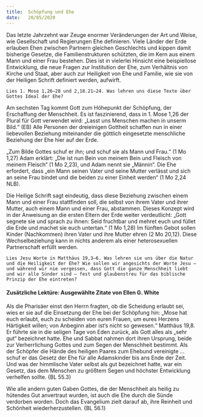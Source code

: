 ```yaml
---
title:  Schöpfung und Ehe
date:   20/05/2020
---
```


Das letzte Jahrzehnt war Zeuge enormer Veränderungen der Art und Weise, wie Gesellschaft und Regierungen Ehe definieren. Viele Länder der Erde erlauben Ehen zwischen Partnern gleichen Geschlechts und kippen damit bisherige Gesetze, die Familienstrukturen schützten, die im Kern aus einem Mann und einer Frau bestehen. Dies ist in vielerlei Hinsicht eine beispiellose Entwicklung, die neue Fragen zur Institution der Ehe, zum Verhältnis von Kirche und Staat, aber auch zur Heiligkeit von Ehe und Familie, wie sie von der Heiligen Schrift definiert werden, aufwirft.

`Lies 1. Mose 1,26–28 und 2,18.21–24. Was lehren uns diese Texte über Gottes Ideal der Ehe?`

Am sechsten Tag kommt Gott zum Höhepunkt der Schöpfung, der Erschaffung der Menschheit. Es ist faszinierend, dass in 1. Mose 1,26 der Plural für Gott verwendet wird: „Lasst uns Menschen machen in unserm Bild.“ (EB) Alle Personen der dreieinigen Gottheit schaffen nun in einer liebevollen Beziehung miteinander die göttlich eingesetzte menschliche Beziehung der Ehe hier auf der Erde.

„Zum Bilde Gottes schuf er ihn; und schuf sie als Mann und Frau.“ (1 Mo 1,27) Adam erklärt: „Die ist nun Bein von meinem Bein und Fleisch von meinem Fleisch“ (1 Mo 2,23), und Adam nennt sie „Männin“. Die Ehe erfordert, dass „ein Mann seinen Vater und seine Mutter verlässt und sich an seine Frau bindet und die beiden zu einer Einheit werden“ (1 Mo 2,24 NLB).

Die Heilige Schrift sagt eindeutig, dass diese Beziehung zwischen einem Mann und einer Frau stattfinden soll, die selbst von ihrem Vater und ihrer Mutter, auch einem Mann und einer Frau, abstammen. Dieses Konzept wird in der Anweisung an die ersten Eltern der Erde weiter verdeutlicht: „Gott segnete sie und sprach zu ihnen: Seid fruchtbar und mehret euch und füllet die Erde und machet sie euch untertan.“ (1 Mo 1,28) Im fünften Gebot sollen Kinder (Nachkommen) ihren Vater und ihre Mutter ehren (2 Mo 20,12). Diese Wechselbeziehung kann in nichts anderem als einer heterosexuellen Partnerschaft erfüllt werden.

`Lies Jesu Worte in Matthäus 19,3–6. Was lehren sie uns über die Natur und die Heiligkeit der Ehe? Wie sollen wir angesichts der Worte Jesu – und während wir nie vergessen, dass Gott die ganze Menschheit liebt und wir alle Sünder sind – fest und glaubenstreu für das biblische Prinzip der Ehe eintreten?`

#### Zusätzliche Lektüre: Ausgewählte Zitate von Ellen G. White

Als die Pharisäer einst den Herrn fragten, ob die Scheidung erlaubt sei, wies er sie auf die Einsetzung der Ehe bei der Schöpfung hin: „Mose hat euch erlaubt, euch zu scheiden von euren Frauen, um eures Herzens Härtigkeit willen; von Anbeginn aber ist‘s nicht so gewesen.“ Matthäus 19,8. Er führte sie in die seligen Tage von Eden zurück, als Gott alles als „sehr gut“ bezeichnet hatte. Ehe und Sabbat nahmen dort ihren Ursprung, beide zur Verherrlichung Gottes und zum Segen der Menschheit bestimmt. Als der Schöpfer die Hände des heiligen Paares zum Ehebund vereinigte ... schuf er das Gesetz der Ehe für alle Adamskinder bis ans Ende der Zeit. Und was der himmlische Vater selbst als gut bezeichnet hatte, war ein Gesetz, das dem Menschen zu größtem Segen und höchster Entwicklung verhelfen sollte. {BL 55.3}

Wie alle andern guten Gaben Gottes, die der Menschheit als heilig zu hütendes Gut anvertraut wurden, ist auch die Ehe durch die Sünde verdorben worden. Doch das Evangelium zielt darauf ab, ihre Reinheit und Schönheit wiederherzustellen. {BL 56.1}